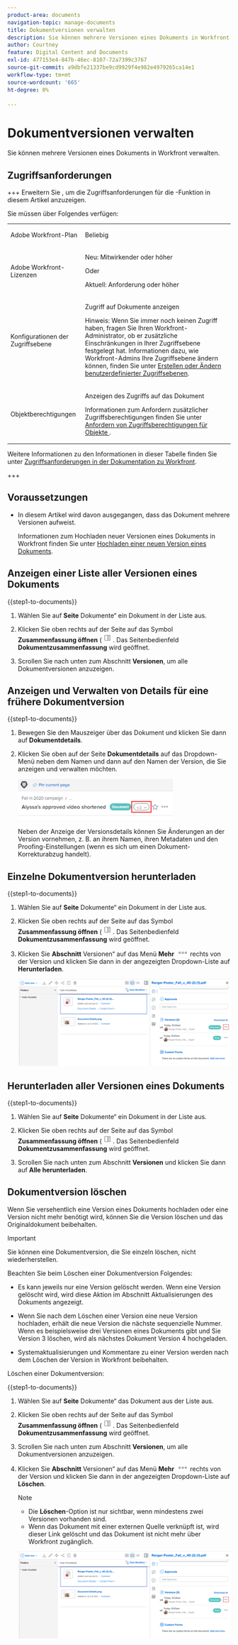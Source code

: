 ```yaml
---
product-area: documents
navigation-topic: manage-documents
title: Dokumentversionen verwalten
description: Sie können mehrere Versionen eines Dokuments in Workfront verwalten.
author: Courtney
feature: Digital Content and Documents
exl-id: 477153e4-847b-46ec-8107-72a7399c3767
source-git-commit: a9dbfe21337be9cd9929f4e982e4979265ca14e1
workflow-type: tm+mt
source-wordcount: '665'
ht-degree: 0%

---
```


# Dokumentversionen verwalten

<!-- Audited: 5/2025 -->

Sie können mehrere Versionen eines Dokuments in Workfront verwalten.

## Zugriffsanforderungen

+++ Erweitern Sie , um die Zugriffsanforderungen für die -Funktion in diesem Artikel anzuzeigen.

Sie müssen über Folgendes verfügen:

<table style="table-layout:auto"> 
 <col> 
 <col> 
 <tbody> 
  <tr> 
   <td role="rowheader">Adobe Workfront-Plan</td> 
   <td> <p> Beliebig</p> </td> 
  </tr> 
  <tr> 
   <td role="rowheader">Adobe Workfront-Lizenzen</td> 
   <td> 
   <p>Neu: Mitwirkender oder höher<p>
   <p>Oder</p>
   <p>Aktuell: Anforderung oder höher </p>


</td> 
  </tr> 
  <tr> 
   <td role="rowheader">Konfigurationen der Zugriffsebene</td> 
   <td> <p>Zugriff auf Dokumente anzeigen</p> <p>Hinweis: Wenn Sie immer noch keinen Zugriff haben, fragen Sie Ihren Workfront-Administrator, ob er zusätzliche Einschränkungen in Ihrer Zugriffsebene festgelegt hat. Informationen dazu, wie Workfront-Admins Ihre Zugriffsebene ändern können, finden Sie unter <a href="../../administration-and-setup/add-users/configure-and-grant-access/create-modify-access-levels.md" class="MCXref xref">Erstellen oder Ändern benutzerdefinierter Zugriffsebenen</a>.</p> </td> 
  </tr> 
  <tr> 
   <td role="rowheader">Objektberechtigungen</td> 
   <td> <p>Anzeigen des Zugriffs auf das Dokument</p> <p>Informationen zum Anfordern zusätzlicher Zugriffsberechtigungen finden Sie unter <a href="../../workfront-basics/grant-and-request-access-to-objects/request-access.md" class="MCXref xref">Anfordern von Zugriffsberechtigungen für Objekte </a>.</p> </td> 
  </tr> 
 </tbody> 
</table>

Weitere Informationen zu den Informationen in dieser Tabelle finden Sie unter [Zugriffsanforderungen in der Dokumentation zu Workfront](/help/quicksilver/administration-and-setup/add-users/access-levels-and-object-permissions/access-level-requirements-in-documentation.md).

+++

## Voraussetzungen

* In diesem Artikel wird davon ausgegangen, dass das Dokument mehrere Versionen aufweist.

  Informationen zum Hochladen neuer Versionen eines Dokuments in Workfront finden Sie unter [Hochladen einer neuen Version eines Dokuments](../../documents/managing-documents/upload-new-document-version.md).

## Anzeigen einer Liste aller Versionen eines Dokuments

{{step1-to-documents}}

1. Wählen Sie auf **Seite** Dokumente“ ein Dokument in der Liste aus.

1. Klicken Sie oben rechts auf der Seite auf das Symbol **Zusammenfassung öffnen** (![&#x200B; Zusammenfassung öffnen](assets/qs-summary-in-new-toolbar-small.png). Das Seitenbedienfeld **Dokumentzusammenfassung** wird geöffnet.

1. Scrollen Sie nach unten zum Abschnitt **Versionen**, um alle Dokumentversionen anzuzeigen.

## Anzeigen und Verwalten von Details für eine frühere Dokumentversion

{{step1-to-documents}}

1. Bewegen Sie den Mauszeiger über das Dokument und klicken Sie dann auf **Dokumentdetails**.

1. Klicken Sie oben auf der Seite **Dokumentdetails** auf das Dropdown-Menü neben dem Namen und dann auf den Namen der Version, die Sie anzeigen und verwalten möchten.

   ![Dropdown-Liste „Version“ auf der Seite „Dokumentdetails“](assets/version-drop-dn-doc-dtls-nwe-350x93.png)

   Neben der Anzeige der Versionsdetails können Sie Änderungen an der Version vornehmen, z. B. an ihrem Namen, ihren Metadaten und den Proofing-Einstellungen (wenn es sich um einen Dokument-Korrekturabzug handelt).

## Einzelne Dokumentversion herunterladen

{{step1-to-documents}}

1. Wählen Sie auf **Seite** Dokumente“ ein Dokument in der Liste aus.

1. Klicken Sie oben rechts auf der Seite auf das Symbol **Zusammenfassung öffnen** (![&#x200B; Zusammenfassung öffnen](assets/qs-summary-in-new-toolbar-small.png). Das Seitenbedienfeld **Dokumentzusammenfassung** wird geöffnet.

1. Klicken Sie **Abschnitt** Versionen“ auf das Menü **Mehr** ![Mehr](assets/more-icon.png) rechts von der Version und klicken Sie dann in der angezeigten Dropdown-Liste auf **Herunterladen**.

   ![Ein einzelnes Dokument herunterladen](assets/more-versions-350x143.png)

## Herunterladen aller Versionen eines Dokuments

{{step1-to-documents}}

1. Wählen Sie auf **Seite** Dokumente“ ein Dokument in der Liste aus.

1. Klicken Sie oben rechts auf der Seite auf das Symbol **Zusammenfassung öffnen** (![&#x200B; Zusammenfassung öffnen](assets/qs-summary-in-new-toolbar-small.png). Das Seitenbedienfeld **Dokumentzusammenfassung** wird geöffnet.

1. Scrollen Sie nach unten zum Abschnitt **Versionen** und klicken Sie dann auf **Alle herunterladen**.

## Dokumentversion löschen

Wenn Sie versehentlich eine Version eines Dokuments hochladen oder eine Version nicht mehr benötigt wird, können Sie die Version löschen und das Originaldokument beibehalten.

>[!IMPORTANT]
>
>Sie können eine Dokumentversion, die Sie einzeln löschen, nicht wiederherstellen.

Beachten Sie beim Löschen einer Dokumentversion Folgendes:

* Es kann jeweils nur eine Version gelöscht werden. Wenn eine Version gelöscht wird, wird diese Aktion im Abschnitt Aktualisierungen des Dokuments angezeigt.
* Wenn Sie nach dem Löschen einer Version eine neue Version hochladen, erhält die neue Version die nächste sequenzielle Nummer. Wenn es beispielsweise drei Versionen eines Dokuments gibt und Sie Version 3 löschen, wird als nächstes Dokument Version 4 hochgeladen.
* Systemaktualisierungen und Kommentare zu einer Version werden nach dem Löschen der Version in Workfront beibehalten.

  <!--
  <li data-mc-conditions="QuicksilverOrClassic.Draft mode">Deleting a document version in Workfront does not delete the Proof version.&nbsp;</li>
  -->

Löschen einer Dokumentversion:

{{step1-to-documents}}

1. Wählen Sie auf **Seite** Dokumente“ das Dokument aus der Liste aus.

1. Klicken Sie oben rechts auf der Seite auf das Symbol **Zusammenfassung öffnen** (![&#x200B; Zusammenfassung öffnen](assets/qs-summary-in-new-toolbar-small.png). Das Seitenbedienfeld **Dokumentzusammenfassung** wird geöffnet.

1. Scrollen Sie nach unten zum Abschnitt **Versionen**, um alle Dokumentversionen anzuzeigen.
1. Klicken Sie **Abschnitt** Versionen“ auf das Menü **Mehr** ![Mehr](assets/more-icon.png) rechts von der Version und klicken Sie dann in der angezeigten Dropdown-Liste auf **Löschen**.

   >[!NOTE]
   >
   >* Die **Löschen**-Option ist nur sichtbar, wenn mindestens zwei Versionen vorhanden sind.
   >* Wenn das Dokument mit einer externen Quelle verknüpft ist, wird dieser Link gelöscht und das Dokument ist nicht mehr über Workfront zugänglich.

   ![Löschen Sie die Dokumentversion](assets/more-versions-350x143.png)
